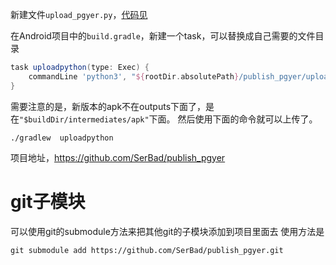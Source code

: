 新建文件``upload_pgyer.py``，[代码见](https://github.com/SerBad/publish_pgyer/blob/master/upload_pgyer.py)

在Android项目中的``build.gradle``，新建一个task，可以替换成自己需要的文件目录

```gradle
task uploadpython(type: Exec) {
    commandLine 'python3', "${rootDir.absolutePath}/publish_pgyer/upload_pgyer.py", '--path', "$buildDir/outputs/apk", '--api_key', '你自己的key'
}
```

需要注意的是，新版本的apk不在outputs下面了，是在``"$buildDir/intermediates/apk"``下面。
然后使用下面的命令就可以上传了。

```
./gradlew  uploadpython
```

项目地址，https://github.com/SerBad/publish_pgyer

# git子模块

可以使用git的submodule方法来把其他git的子模块添加到项目里面去
使用方法是

```commandline
git submodule add https://github.com/SerBad/publish_pgyer.git
```